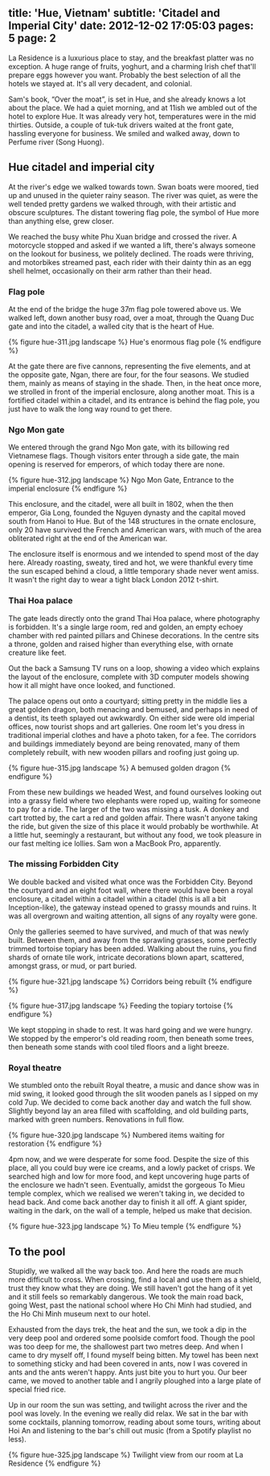 title: 'Hue, Vietnam'
subtitle: 'Citadel and Imperial City'
date: 2012-12-02 17:05:03
pages: 5
page: 2
---

La Residence is a luxurious place to stay, and the breakfast platter was no exception. A huge range of fruits, yoghurt, and a charming Irish chef that'll prepare eggs however you want. Probably the best selection of all the hotels we stayed at. It's all very decadent, and colonial.

Sam's book, “Over the moat”, is set in Hue, and she already knows a lot about the place. We had a quiet morning, and at 11ish we ambled out of the hotel to explore Hue. It was already very hot, temperatures were in the mid thirties. Outside, a couple of tuk-tuk drivers waited at the front gate, hassling everyone for business. We smiled and walked away, down to Perfume river (Song Huong).

## Hue citadel and imperial city

At the river's edge we walked towards town. Swan boats were moored, tied up and unused in the quieter rainy season. The river was quiet, as were the well tended pretty gardens we walked through, with their artistic and obscure sculptures. The distant towering flag pole, the symbol of Hue more than anything else, grew closer.

We reached the busy white Phu Xuan bridge and crossed the river. A motorcycle stopped and asked if we wanted a lift, there's always someone on the lookout for business, we politely declined. The roads were thriving, and motorbikes streamed past, each rider with their dainty thin as an egg shell helmet, occasionally on their arm rather than their head.

### Flag pole

At the end of the bridge the huge 37m flag pole towered above us. We walked left, down another busy road, over a moat, through the Quang Duc gate and into the citadel, a walled city that is the heart of Hue.

{% figure hue-311.jpg landscape %}
Hue's enormous flag pole
{% endfigure %}

At the gate there are five cannons, representing the five elements, and at the opposite gate, Ngan, there are four, for the four seasons. We studied them, mainly as means of staying in the shade. Then, in the heat once more, we strolled in front of the imperial enclosure, along another moat. This is a fortified citadel within a citadel, and its entrance is behind the flag pole, you just have to walk the long way round to get there.

### Ngo Mon gate

We entered through the grand Ngo Mon gate, with its billowing red Vietnamese flags. Though visitors enter through a side gate, the main opening is reserved for emperors, of which today there are none.

{% figure hue-312.jpg landscape %}
Ngo Mon Gate, Entrance to the imperial enclosure
{% endfigure %}

This enclosure, and the citadel, were all built in 1802, when the then emperor, Gia Long, founded the Nguyen dynasty and the capital moved south from Hanoi to Hue. But of the 148 structures in the ornate enclosure, only 20 have survived the French and American wars, with much of the area obliterated right at the end of the American war.

The enclosure itself is enormous and we intended to spend most of the day here. Already roasting, sweaty, tired and hot, we were thankful every time the sun escaped behind a cloud, a little temporary shade never went amiss. It wasn't the right day to wear a tight black London 2012 t-shirt.

### Thai Hoa palace

The gate leads directly onto the grand Thai Hoa palace, where photography is forbidden. It's a single large room, red and golden, an empty echoey chamber with red painted pillars and Chinese decorations. In the centre sits a throne, golden and raised higher than everything else, with ornate creature like feet.

Out the back a Samsung TV runs on a loop, showing a video which explains the layout of the enclosure, complete with 3D computer models showing how it all might have once looked, and functioned.

The palace opens out onto a courtyard; sitting pretty in the middle lies a great golden dragon, both menacing and bemused, and perhaps in need of a dentist, its teeth splayed out awkwardly. On either side were old imperial offices, now tourist shops and art galleries. One room let's you dress in traditional imperial clothes and have a photo taken, for a fee. The corridors and buildings immediately beyond are being renovated, many of them completely rebuilt, with new wooden pillars and roofing just going up.

{% figure hue-315.jpg landscape %}
A bemused golden dragon
{% endfigure %}

From these new buildings we headed West, and found ourselves looking out into a grassy field where two elephants were roped up, waiting for someone to pay for a ride. The larger of the two was missing a tusk. A donkey and cart trotted by, the cart a red and golden affair. There wasn't anyone taking the ride, but given the size of this place it would probably be worthwhile. At a little hut, seemingly a restaurant, but without any food, we took pleasure in our fast melting ice lollies. Sam won a MacBook Pro, apparently.

### The missing Forbidden City

We double backed and visited what once was the Forbidden City. Beyond the courtyard and an eight foot wall, where there would have been a royal enclosure, a citadel within a citadel within a citadel (this is all a bit Inception-like), the gateway instead opened to grassy mounds and ruins. It was all overgrown and waiting attention, all signs of any royalty were gone.

Only the galleries seemed to have survived, and much of that was newly built. Between them, and away from the sprawling grasses, some perfectly trimmed tortoise topiary has been added. Walking about the ruins, you find shards of ornate tile work, intricate decorations blown apart, scattered, amongst grass, or mud, or part buried.

{% figure hue-321.jpg landscape %}
Corridors being rebuilt
{% endfigure %}

{% figure hue-317.jpg landscape %}
Feeding the topiary tortoise
{% endfigure %}

We kept stopping in shade to rest. It was hard going and we were hungry. We stopped by the emperor's old reading room, then beneath some trees, then beneath some stands with cool tiled floors and a light breeze.

### Royal theatre

We stumbled onto the rebuilt Royal theatre, a music and dance show was in mid swing, it looked good through the slit wooden panels as I sipped on my cold 7up. We decided to come back another day and watch the full show. Slightly beyond lay an area filled with scaffolding, and old building parts, marked with green numbers. Renovations in full flow.

{% figure hue-320.jpg landscape %}
Numbered items waiting for restoration
{% endfigure %}

4pm now, and we were desperate for some food. Despite the size of this place, all you could buy were ice creams, and a lowly packet of crisps. We searched high and low for more food, and kept uncovering huge parts of the enclosure we hadn't seen. Eventually, amidst the gorgeous To Mieu temple complex, which we realised we weren't taking in, we decided to head back. And come back another day to finish it all off. A giant spider, waiting in the dark, on the wall of a temple, helped us make that decision.

{% figure hue-323.jpg landscape %}
To Mieu temple
{% endfigure %}

## To the pool

Stupidly, we walked all the way back too. And here the roads are much more difficult to cross. When crossing, find a local and use them as a shield, trust they know what they are doing. We still haven't got the hang of it yet and it still feels so remarkably dangerous. We took the main road back, going West, past the national school where Ho Chi Minh had studied, and the Ho Chi Minh museum next to our hotel.

Exhausted from the days trek, the heat and the sun, we took a dip in the very deep pool and ordered some poolside comfort food. Though the pool was too deep for me, the shallowest part two metres deep. And when I came to dry myself off, I found myself being bitten. My towel has been next to something sticky and had been covered in ants, now I was covered in ants and the ants weren't happy. Ants just bite you to hurt you. Our beer came, we moved to another table and I angrily ploughed into a large plate of special fried rice.

Up in our room the sun was setting, and twilight across the river and the pool was lovely. In the evening we really did relax. We sat in the bar with some cocktails, planning tomorrow, reading about some tours, writing about Hoi An and listening to the bar's chill out music (from a Spotify playlist no less).

{% figure hue-325.jpg landscape %}
Twilight view from our room at La Residence
{% endfigure %}
